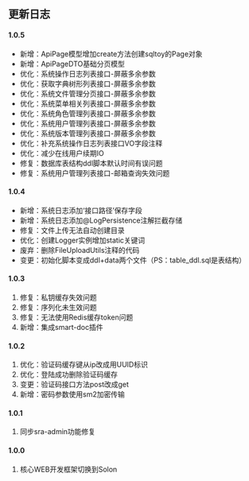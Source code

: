## 更新日志


#### 1.0.5
- 新增：ApiPage模型增加create方法创建sqltoy的Page对象
- 新增：ApiPageDTO基础分页模型
- 优化：系统操作日志列表接口-屏蔽多余参数
- 优化：获取字典树形列表接口-屏蔽多余参数
- 优化：系统文件管理分页接口-屏蔽多余参数
- 优化：系统菜单相关列表接口-屏蔽多余参数
- 优化：系统角色管理列表接口-屏蔽多余参数
- 优化：系统用户管理列表接口-屏蔽多余参数
- 优化：系统版本管理列表接口-屏蔽多余参数
- 优化：补充系统操作日志列表接口VO字段注释
- 优化：减少在线用户续期IO
- 修复：数据库表结构ddl脚本默认时间有误问题
- 修复：系统用户管理列表接口-邮箱查询失效问题


#### 1.0.4
- 新增：系统日志添加‘接口路径’保存字段
- 新增：系统日志添加@LogPersistence注解拦截存储
- 修复：文件上传无法自动创建目录
- 优化：创建Logger实例增加static关键词
- 废弃：删除FileUploadUtils注释的代码
- 变更：初始化脚本变成ddl+data两个文件（PS：table_ddl.sql是表结构）


#### 1.0.3
1. 修复：私钥缓存失效问题
2. 修复：序列化未生效问题
3. 修复：无法使用Redis缓存token问题
4. 新增：集成smart-doc插件


#### 1.0.2
1. 优化：验证码缓存键从ip改成用UUID标识
2. 优化：登陆成功删除验证码缓存
3. 变更：验证码接口方法post改成get
4. 新增：密码参数使用sm2加密传输


#### 1.0.1
1. 同步sra-admin功能修复


#### 1.0.0
1. 核心WEB开发框架切换到Solon